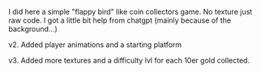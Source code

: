 I did here a simple "flappy bird" like coin collectors game. No texture just raw code. I got a little bit help from chatgpt (mainly because of the background...)

v2. Added player animations and a starting platform

v3. Added more textures and a difficulty lvl for each 10er gold collected. 
